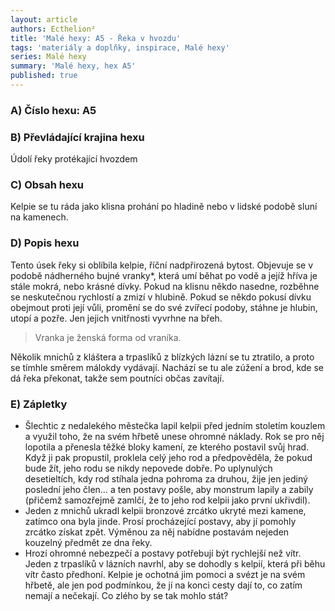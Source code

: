 ```yaml
---
layout: article
authors: Ecthelion²
title: 'Malé hexy: A5 - Řeka v hvozdu'
tags: 'materiály a doplňky, inspirace, Malé hexy'
series: Malé hexy
summary: 'Malé hexy, hex A5'
published: true
---
```

### A) Číslo hexu: A5  

### B) Převládající krajina hexu

Údolí řeky protékající hvozdem 
  
### C) Obsah hexu

Kelpie se tu ráda jako klisna prohání po hladině nebo v lidské podobě sluní na kamenech.  
  
### D) Popis hexu

Tento úsek řeky si oblíbila kelpie, říční nadpřirozená bytost. Objevuje se v podobě nádherného bujné vranky*, která umí běhat po vodě a jejíž hříva je stále mokrá, nebo krásné dívky. Pokud na klisnu někdo nasedne, rozběhne se neskutečnou rychlostí a zmizí v hlubině. Pokud se někdo pokusí dívku obejmout proti její vůli, promění se do své zvířecí podoby, stáhne je hlubin, utopí a pozře. Jen jejich vnitřnosti vyvrhne na břeh.
>Vranka je ženská forma od vraníka.


Několik mnichů z kláštera a trpaslíků z blízkých lázní se tu ztratilo, a proto se tímhle směrem málokdy vydávají. Nachází se tu ale zúžení a brod, kde se dá řeka překonat, takže sem poutníci občas zavítají.
  
### E) Zápletky

- Šlechtic z nedalekého městečka lapil kelpii před jedním stoletím kouzlem a využil toho, že na svém hřbetě unese ohromné náklady. Rok se pro něj lopotila a přenesla těžké bloky kamení, ze kterého postavil svůj hrad. Když ji pak propustil, proklela celý jeho rod a předpověděla, že pokud bude žít, jeho rodu se nikdy nepovede dobře. Po uplynulých desetieltích, kdy rod stíhala jedna pohroma za druhou, žije jen jediný poslední jeho člen… a ten postavy pošle, aby monstrum lapily a zabily (přičemž samozřejmě zamlčí, že to jeho rod kelpii jako první ukřivdil).
- Jeden z mnichů ukradl kelpii bronzové zrcátko ukryté mezi kamene, zatímco ona byla jinde. Prosí procházející postavy, aby jí pomohly zrcátko získat zpět. Výměnou za něj nabídne postavám nejeden kouzelný předmět ze dna řeky.
- Hrozí ohromné nebezpečí a postavy potřebují být rychlejší než vítr. Jeden z trpaslíků v lázních navrhl, aby se dohodly s kelpií, která při běhu vítr často předhoní. Kelpie je ochotná jim pomoci a svézt je na svém hřbetě, ale jen pod podmínkou, že jí na konci cesty dají to, co zatím nemají a nečekají. Co zlého by se tak mohlo stát?
